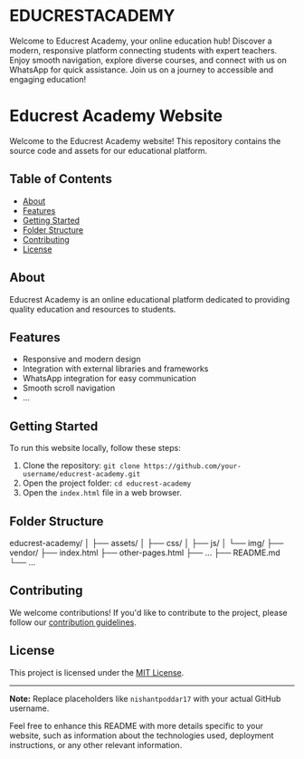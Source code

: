 # EDUCRESTACADEMY
Welcome to Educrest Academy, your online education hub! Discover a modern, responsive platform connecting students with expert teachers. Enjoy smooth navigation, explore diverse courses, and connect with us on WhatsApp for quick assistance. Join us on a journey to accessible and engaging education!
# Educrest Academy Website

Welcome to the Educrest Academy website! This repository contains the source code and assets for our educational platform.

## Table of Contents
- [About](#about)
- [Features](#features)
- [Getting Started](#getting-started)
- [Folder Structure](#folder-structure)
- [Contributing](#contributing)
- [License](#license)

## About
Educrest Academy is an online educational platform dedicated to providing quality education and resources to students.

## Features
- Responsive and modern design
- Integration with external libraries and frameworks
- WhatsApp integration for easy communication
- Smooth scroll navigation
- ...

## Getting Started
To run this website locally, follow these steps:

1. Clone the repository: `git clone https://github.com/your-username/educrest-academy.git`
2. Open the project folder: `cd educrest-academy`
3. Open the `index.html` file in a web browser.

## Folder Structure
educrest-academy/
│
├── assets/
│ ├── css/
│ ├── js/
│ └── img/
├── vendor/
├── index.html
├── other-pages.html
├── ...
├── README.md
└── ...


## Contributing
We welcome contributions! If you'd like to contribute to the project, please follow our [contribution guidelines](CONTRIBUTING.md).

## License
This project is licensed under the [MIT License](LICENSE).

---

**Note:** Replace placeholders like `nishantpoddar17` with your actual GitHub username.

Feel free to enhance this README with more details specific to your website, such as information about the technologies used, deployment instructions, or any other relevant information.
